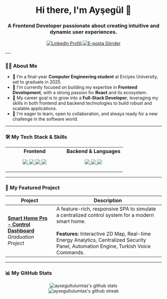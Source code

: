 <h1 align="center">Hi there, I'm Ayşegül 👋</h1>
<h3 align="center">A Frontend Developer passionate about creating intuitive and dynamic user experiences.</h3>

<p align="center">
  <a href="https://www.linkedin.com/in/aysegul-tulumtas-379492149/" target="_blank">
    <img align="center" src="https://img.shields.io/badge/LinkedIn-0077B5?style=for-the-badge&logo=linkedin&logoColor=white" alt="LinkedIn Profili"/>
  </a>
  
  <a href="mailto:aysegultulumtas@gmail.com" target="_blank">
    <img align="center" src="https://img.shields.io/badge/Gmail-D14836?style=for-the-badge&logo=gmail&logoColor=white" alt="E-posta Gönder"/>
  </a>
</p>
---

### 👨‍💻 About Me

- 🔭 I’m a final-year **Computer Engineering student** at Erciyes University, set to graduate in 2025.
- 🌱 I'm currently focused on building my expertise in **Frontend Development**, with a strong passion for **React** and its ecosystem.
- 🎯 My career goal is to grow into a **Full-Stack Developer**, leveraging my skills in both frontend and backend technologies to build robust and scalable applications.
- 💬 I'm eager to learn, open to collaboration, and always ready for a new challenge in the software world.

---

### 🛠️ My Tech Stack & Skills

<table>
  <tr>
    <td valign="top" width="50%">
      <div align="center">
        <strong>Frontend</strong>
      </div>
      <p align="center">
        <a href="https://reactjs.org/" target="_blank"> <img src="https://img.shields.io/badge/React-20232A?style=for-the-badge&logo=react&logoColor=61DAFB"/> </a>
        <a href="https://developer.mozilla.org/en-US/docs/Web/JavaScript" target="_blank"> <img src="https://img.shields.io/badge/JavaScript-F7DF1E?style=for-the-badge&logo=javascript&logoColor=black"/> </a>
        <a href="https://www.w3.org/Style/CSS/Overview.en.html" target="_blank"> <img src="https://img.shields.io/badge/CSS3-1572B6?style=for-the-badge&logo=css3&logoColor=white"/> </a>
        <a href="https://www.w3.org/html/" target="_blank"> <img src="https://img.shields.io/badge/HTML5-E34F26?style=for-the-badge&logo=html5&logoColor=white"/> </a>
      </p>
    </td>
    <td valign="top" width="50%">
      <div align="center">
        <strong>Backend & Languages</strong>
      </div>
      <p align="center">
        <a href="https://docs.microsoft.com/en-us/dotnet/csharp/" target="_blank"> <img src="https://img.shields.io/badge/C%23-239120?style=for-the-badge&logo=c-sharp&logoColor=white"/> </a>
        <a href="https://dotnet.microsoft.com/" target="_blank"> <img src="https://img.shields.io/badge/.NET-512BD4?style=for-the-badge&logo=dotnet&logoColor=white"/> </a>
        <a href="https://www.cprogramming.com/" target="_blank"> <img src="https://img.shields.io/badge/C-00599C?style=for-the-badge&logo=c&logoColor=white"/> </a>
      </p>
    </td>
  </tr>
</table>

---

### 🚀 My Featured Project

| Project                                                                                                                              | Description                                                                                                                                                                                                                            |
| ------------------------------------------------------------------------------------------------------------------------------------ | -------------------------------------------------------------------------------------------------------------------------------------------------------------------------------------------------------------------------------------- |
| **[Smart Home Pro - Control Dashboard](https://github.com/aysegultulumtas/smart-home-dashboard)** <br/> _Graduation Project_ | A feature-rich, responsive SPA to simulate a centralized control system for a modern smart home. <br/><br/> **Features:** Interactive 2D Map, Real-time Energy Analytics, Centralized Security Panel, Automation Engine, Turkish Voice Commands. |

---

### 📊 My GitHub Stats

<p align="center">
  <img src="https://github-readme-stats.vercel.app/api?username=aysegultulumtas&show_icons=true&theme=tokyonight&rank_icon=github&count_private=true" alt="aysegultulumtas's github stats"/>
  <br/>
  <img src="https://github-readme-streak-stats.herokuapp.com/?user=aysegultulumtas&theme=tokyonight" alt="aysegultulumtas's github streak"/>
</p>
